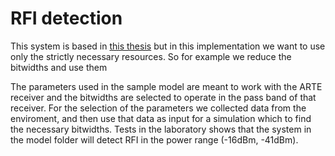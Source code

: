 # RFI detection

This system is based in [this thesis](http://www.das.uchile.cl/lab_mwl/publicaciones/Tesis/RFI-detection-Engineer_thesis-Daniel_Bravo.pdf) but in this implementation we want to use only the strictly necessary resources. So for example we reduce the bitwidths and use them



The parameters used in the sample model are meant to work with the ARTE receiver and the bitwidths are selected to operate in the pass band of that receiver.
For the selection of the parameters we collected data from the enviroment, and then use that data as input for a simulation which to find the necessary bitwidths.
Tests in the laboratory shows that the system in the model folder will detect RFI in the power range (-16dBm, -41dBm).
